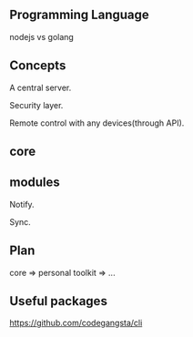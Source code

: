 ## Programming Language

nodejs vs golang

## Concepts

A central server.

Security layer.

Remote control with any devices(through API).

## core

## modules

Notify.

Sync.

## Plan

core => personal toolkit => ...

## Useful packages

https://github.com/codegangsta/cli